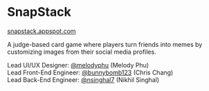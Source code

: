 # SnapStack
[snapstack.appspot.com](https://snapstack.appspot.com)

A judge-based card game where players turn friends into memes by customizing images from their social media profiles.

Lead UI/UX Designer: [@melodyphu](https://github.com/melodyphu) (Melody Phu) <br/>
Lead Front-End Engineer: [@bunnybomb123](https://github.com/bunnybomb123) (Chris Chang) <br/>
Lead Back-End Engineer: [@nsinghal7](https://github.com/nsinghal7) (Nikhil Singhal)
